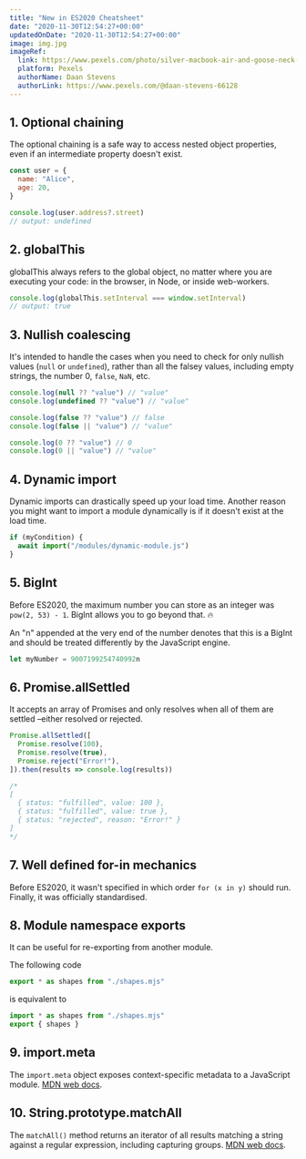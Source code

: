```yaml
---
title: "New in ES2020 Cheatsheet"
date: "2020-11-30T12:54:27+00:00"
updatedOnDate: "2020-11-30T12:54:27+00:00"
image: img.jpg
imageRef:
  link: https://www.pexels.com/photo/silver-macbook-air-and-goose-neck-lamp-939331/
  platform: Pexels
  authorName: Daan Stevens
  authorLink: https://www.pexels.com/@daan-stevens-66128
---
```


## 1. Optional chaining

The optional chaining is a safe way to access nested object properties, even if an intermediate property doesn't exist.

```javascript
const user = {
  name: "Alice",
  age: 20,
}

console.log(user.address?.street)
// output: undefined
```

## 2. globalThis

globalThis always refers to the global object, no matter where you are executing your code: in the browser, in Node, or inside web-workers.

```javascript
console.log(globalThis.setInterval === window.setInterval)
// output: true
```

## 3. Nullish coalescing

It's intended to handle the cases when you need to check for only nullish values (`null` or `undefined`), rather than all the falsey values, including empty strings, the number 0, `false`, `NaN`, etc.

```javascript
console.log(null ?? "value") // "value"
console.log(undefined ?? "value") // "value"

console.log(false ?? "value") // false
console.log(false || "value") // "value"

console.log(0 ?? "value") // 0
console.log(0 || "value") // "value"
```

## 4. Dynamic import

Dynamic imports can drastically speed up your load time. Another reason you might want to import a module dynamically is if it doesn't exist at the load time.

```javascript
if (myCondition) {
  await import("/modules/dynamic-module.js")
}
```

## 5. BigInt

Before ES2020, the maximum number you can store as an integer was `pow(2, 53) - 1`. BigInt allows you to go beyond that. 🔥

An "n" appended at the very end of the number denotes that this is a BigInt and should be treated differently by the JavaScript engine.

```javascript
let myNumber = 9007199254740992n
```

## 6. Promise.allSettled

It accepts an array of Promises and only resolves when all of them are settled –either resolved or rejected.

```javascript
Promise.allSettled([
  Promise.resolve(100),
  Promise.resolve(true),
  Promise.reject("Error!"),
]).then(results => console.log(results))

/*
[
  { status: "fulfilled", value: 100 },
  { status: "fulfilled", value: true },
  { status: "rejected", reason: "Error!" }
]
*/
```

## 7. Well defined for-in mechanics

Before ES2020, it wasn't specified in which order `for (x in y)` should run. Finally, it was officially standardised.

## 8. Module namespace exports

It can be useful for re-exporting from another module.

The following code

```javascript
export * as shapes from "./shapes.mjs"
```

is equivalent to

```javascript
import * as shapes from "./shapes.mjs"
export { shapes }
```

## 9. import.meta

The `import.meta` object exposes context-specific metadata to a JavaScript module. [MDN web docs](https://developer.mozilla.org/en-US/docs/Web/JavaScript/Reference/Statements/import.meta).

## 10. String.prototype.matchAll

The `matchAll()` method returns an iterator of all results matching a string against a regular expression, including capturing groups. [MDN web docs](https://developer.mozilla.org/en-US/docs/Web/JavaScript/Reference/Global_Objects/String/matchAll).
